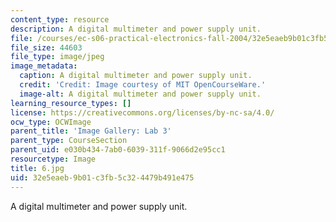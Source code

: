 ```yaml
---
content_type: resource
description: A digital multimeter and power supply unit.
file: /courses/ec-s06-practical-electronics-fall-2004/32e5eaeb9b01c3fb5c324479b491e475_6.jpg
file_size: 44603
file_type: image/jpeg
image_metadata:
  caption: A digital multimeter and power supply unit.
  credit: 'Credit: Image courtesy of MIT OpenCourseWare.'
  image-alt: A digital multimeter and power supply unit.
learning_resource_types: []
license: https://creativecommons.org/licenses/by-nc-sa/4.0/
ocw_type: OCWImage
parent_title: 'Image Gallery: Lab 3'
parent_type: CourseSection
parent_uid: e030b434-7ab0-6039-311f-9066d2e95cc1
resourcetype: Image
title: 6.jpg
uid: 32e5eaeb-9b01-c3fb-5c32-4479b491e475
---
```

A digital multimeter and power supply unit.